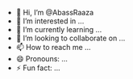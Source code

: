 - 👋 Hi, I’m @AbassRaaza
- 👀 I’m interested in ...
- 🌱 I’m currently learning ...
- 💞️ I’m looking to collaborate on ...
- 📫 How to reach me ...
- 😄 Pronouns: ...
- ⚡ Fun fact: ...

<!---
AbassRaaza/AbassRaaza is a ✨ special ✨ repository because its `README.md` (this file) appears on your GitHub profile.
You can click the Preview link to take a look at your changes.
--->
